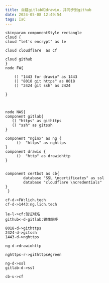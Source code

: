 ```yaml
---
title: 自建gitlab和drawio，并同步到github
date: 2024-05-08 12:49:54
tags: IaC
---
```


[//]: # ( {% plantuml %} )
``` plantuml
skinparam componentStyle rectangle
cloud {
cloud "let's encrypt" as le

cloud cloudflare  as cf

cloud github 
}
node FW{
    
    () "1443 for drawio" as 1443    
    () "8018 git https" as 8018
    () "2424 git ssh" as 2424
 
}



node NAS{
component gitlab{
   () "https" as githttps
   () "ssh" as gitssh
}
 
component "nginx" as ng {
     ()  "https" as nghttps
}
component drawio {
     ()  "http" as drawiohttp
}

 
component certbot as cb{
        database "SSL \ncertificates" as ssl
        database "cloudflare \ncredentials"
}
 }

cf-d->FW:lich.tech
cf-d->1443:ng.lich.tech

le-l->cf:验证域名
github<-d-gitlab:镜像同步

8018-d->githttps
2424-d->gitssh
1443-d->nghttps

ng-d->drawiohttp

nghttps-r->githttps#green

ng-d->ssl
gitlab-d->ssl

cb-u->cf

```
[//]: # ( {% endplantuml %} )



<!-- draw.io diagram -->
<div class="mxgraph" style="border:1px solid transparent;" data-mxgraph="{&quot;highlight&quot;:&quot;#0000ff&quot;,&quot;nav&quot;:true,&quot;resize&quot;:true,&quot;toolbar&quot;:&quot;zoom layers tags lightbox&quot;,&quot;edit&quot;:&quot;https://lich.tech:1443/#Alich.wang%2Fhome-nas%2Fmain%2FHomeNetwork.drawio#%7B%22pageId%22%3A%22e-LJE6VTRzdldm77Gw4b%22%7D&quot;,&quot;xml&quot;:&quot;&lt;mxfile host=\&quot;lich.tech\&quot; modified=\&quot;2024-05-08T16:00:27.532Z\&quot; agent=\&quot;Mozilla/5.0 (Windows NT 10.0; Win64; x64) AppleWebKit/537.36 (KHTML, like Gecko) Chrome/124.0.0.0 Safari/537.36 Edg/124.0.0.0\&quot; etag=\&quot;4IjDyHTFwMuvS8kb-Mdm\&quot; version=\&quot;24.3.1\&quot; type=\&quot;gitlab\&quot;&gt;\n  &lt;diagram name=\&quot;第 1 页\&quot; id=\&quot;e-LJE6VTRzdldm77Gw4b\&quot;&gt;\n    &lt;mxGraphModel dx=\&quot;1618\&quot; dy=\&quot;1400\&quot; grid=\&quot;1\&quot; gridSize=\&quot;10\&quot; guides=\&quot;1\&quot; tooltips=\&quot;1\&quot; connect=\&quot;1\&quot; arrows=\&quot;1\&quot; fold=\&quot;1\&quot; page=\&quot;0\&quot; pageScale=\&quot;1\&quot; pageWidth=\&quot;827\&quot; pageHeight=\&quot;1169\&quot; math=\&quot;0\&quot; shadow=\&quot;0\&quot;&gt;\n      &lt;root&gt;\n        &lt;mxCell id=\&quot;0\&quot; /&gt;\n        &lt;mxCell id=\&quot;1\&quot; parent=\&quot;0\&quot; /&gt;\n        &lt;mxCell id=\&quot;TakU2glmTCrqVlv05UEU-4\&quot; value=\&quot;OpenWrt\&quot; style=\&quot;shape=umlFrame;whiteSpace=wrap;html=1;pointerEvents=0;recursiveResize=0;container=1;collapsible=0;width=160;\&quot; parent=\&quot;1\&quot; vertex=\&quot;1\&quot;&gt;\n          &lt;mxGeometry x=\&quot;40\&quot; y=\&quot;200\&quot; width=\&quot;960\&quot; height=\&quot;180\&quot; as=\&quot;geometry\&quot; /&gt;\n        &lt;/mxCell&gt;\n        &lt;mxCell id=\&quot;Hl0JE5hzpCv0qT6t5u4m-25\&quot; value=\&quot;服务\&quot; style=\&quot;swimlane;whiteSpace=wrap;html=1;\&quot; parent=\&quot;TakU2glmTCrqVlv05UEU-4\&quot; vertex=\&quot;1\&quot;&gt;\n          &lt;mxGeometry x=\&quot;320\&quot; y=\&quot;50\&quot; width=\&quot;285\&quot; height=\&quot;95\&quot; as=\&quot;geometry\&quot;&gt;\n            &lt;mxRectangle x=\&quot;260\&quot; y=\&quot;45\&quot; width=\&quot;80\&quot; height=\&quot;30\&quot; as=\&quot;alternateBounds\&quot; /&gt;\n          &lt;/mxGeometry&gt;\n        &lt;/mxCell&gt;\n        &lt;mxCell id=\&quot;Hl0JE5hzpCv0qT6t5u4m-29\&quot; value=\&quot;DDNS\&quot; style=\&quot;rounded=1;whiteSpace=wrap;html=1;\&quot; parent=\&quot;Hl0JE5hzpCv0qT6t5u4m-25\&quot; vertex=\&quot;1\&quot;&gt;\n          &lt;mxGeometry x=\&quot;10\&quot; y=\&quot;35\&quot; width=\&quot;80\&quot; height=\&quot;45\&quot; as=\&quot;geometry\&quot; /&gt;\n        &lt;/mxCell&gt;\n        &lt;mxCell id=\&quot;Hl0JE5hzpCv0qT6t5u4m-30\&quot; value=\&quot;Open Clash\&quot; style=\&quot;rounded=1;whiteSpace=wrap;html=1;\&quot; parent=\&quot;Hl0JE5hzpCv0qT6t5u4m-25\&quot; vertex=\&quot;1\&quot;&gt;\n          &lt;mxGeometry x=\&quot;102.5\&quot; y=\&quot;35\&quot; width=\&quot;80\&quot; height=\&quot;45\&quot; as=\&quot;geometry\&quot; /&gt;\n        &lt;/mxCell&gt;\n        &lt;mxCell id=\&quot;Hl0JE5hzpCv0qT6t5u4m-31\&quot; value=\&quot;Frps\&quot; style=\&quot;rounded=1;whiteSpace=wrap;html=1;\&quot; parent=\&quot;Hl0JE5hzpCv0qT6t5u4m-25\&quot; vertex=\&quot;1\&quot;&gt;\n          &lt;mxGeometry x=\&quot;200\&quot; y=\&quot;35\&quot; width=\&quot;80\&quot; height=\&quot;45\&quot; as=\&quot;geometry\&quot; /&gt;\n        &lt;/mxCell&gt;\n        &lt;mxCell id=\&quot;Hl0JE5hzpCv0qT6t5u4m-43\&quot; value=\&quot;防火墙 端口映射\&quot; style=\&quot;swimlane;whiteSpace=wrap;html=1;\&quot; parent=\&quot;TakU2glmTCrqVlv05UEU-4\&quot; vertex=\&quot;1\&quot;&gt;\n          &lt;mxGeometry x=\&quot;650\&quot; y=\&quot;50\&quot; width=\&quot;285\&quot; height=\&quot;95\&quot; as=\&quot;geometry\&quot;&gt;\n            &lt;mxRectangle x=\&quot;260\&quot; y=\&quot;45\&quot; width=\&quot;80\&quot; height=\&quot;30\&quot; as=\&quot;alternateBounds\&quot; /&gt;\n          &lt;/mxGeometry&gt;\n        &lt;/mxCell&gt;\n        &lt;mxCell id=\&quot;Hl0JE5hzpCv0qT6t5u4m-44\&quot; value=\&quot;1443\&quot; style=\&quot;rounded=1;whiteSpace=wrap;html=1;\&quot; parent=\&quot;Hl0JE5hzpCv0qT6t5u4m-43\&quot; vertex=\&quot;1\&quot;&gt;\n          &lt;mxGeometry x=\&quot;10\&quot; y=\&quot;35\&quot; width=\&quot;80\&quot; height=\&quot;45\&quot; as=\&quot;geometry\&quot; /&gt;\n        &lt;/mxCell&gt;\n        &lt;mxCell id=\&quot;Hl0JE5hzpCv0qT6t5u4m-45\&quot; value=\&quot;8018\&quot; style=\&quot;rounded=1;whiteSpace=wrap;html=1;\&quot; parent=\&quot;Hl0JE5hzpCv0qT6t5u4m-43\&quot; vertex=\&quot;1\&quot;&gt;\n          &lt;mxGeometry x=\&quot;102.5\&quot; y=\&quot;35\&quot; width=\&quot;80\&quot; height=\&quot;45\&quot; as=\&quot;geometry\&quot; /&gt;\n        &lt;/mxCell&gt;\n        &lt;mxCell id=\&quot;Hl0JE5hzpCv0qT6t5u4m-46\&quot; value=\&quot;2424\&quot; style=\&quot;rounded=1;whiteSpace=wrap;html=1;\&quot; parent=\&quot;Hl0JE5hzpCv0qT6t5u4m-43\&quot; vertex=\&quot;1\&quot;&gt;\n          &lt;mxGeometry x=\&quot;200\&quot; y=\&quot;35\&quot; width=\&quot;80\&quot; height=\&quot;45\&quot; as=\&quot;geometry\&quot; /&gt;\n        &lt;/mxCell&gt;\n        &lt;mxCell id=\&quot;Hl0JE5hzpCv0qT6t5u4m-37\&quot; value=\&quot;网络\&quot; style=\&quot;swimlane;whiteSpace=wrap;html=1;\&quot; parent=\&quot;TakU2glmTCrqVlv05UEU-4\&quot; vertex=\&quot;1\&quot;&gt;\n          &lt;mxGeometry x=\&quot;20\&quot; y=\&quot;50\&quot; width=\&quot;280\&quot; height=\&quot;95\&quot; as=\&quot;geometry\&quot;&gt;\n            &lt;mxRectangle x=\&quot;260\&quot; y=\&quot;45\&quot; width=\&quot;80\&quot; height=\&quot;30\&quot; as=\&quot;alternateBounds\&quot; /&gt;\n          &lt;/mxGeometry&gt;\n        &lt;/mxCell&gt;\n        &lt;mxCell id=\&quot;Hl0JE5hzpCv0qT6t5u4m-38\&quot; value=\&quot;PPOPE\&quot; style=\&quot;rounded=1;whiteSpace=wrap;html=1;\&quot; parent=\&quot;Hl0JE5hzpCv0qT6t5u4m-37\&quot; vertex=\&quot;1\&quot;&gt;\n          &lt;mxGeometry x=\&quot;10\&quot; y=\&quot;35\&quot; width=\&quot;80\&quot; height=\&quot;45\&quot; as=\&quot;geometry\&quot; /&gt;\n        &lt;/mxCell&gt;\n        &lt;mxCell id=\&quot;Hl0JE5hzpCv0qT6t5u4m-41\&quot; value=\&quot;静态DHCP\&quot; style=\&quot;rounded=1;whiteSpace=wrap;html=1;\&quot; parent=\&quot;Hl0JE5hzpCv0qT6t5u4m-37\&quot; vertex=\&quot;1\&quot;&gt;\n          &lt;mxGeometry x=\&quot;100\&quot; y=\&quot;35\&quot; width=\&quot;80\&quot; height=\&quot;45\&quot; as=\&quot;geometry\&quot; /&gt;\n        &lt;/mxCell&gt;\n        &lt;mxCell id=\&quot;Hl0JE5hzpCv0qT6t5u4m-42\&quot; value=\&quot;DNS\&quot; style=\&quot;rounded=1;whiteSpace=wrap;html=1;\&quot; parent=\&quot;Hl0JE5hzpCv0qT6t5u4m-37\&quot; vertex=\&quot;1\&quot;&gt;\n          &lt;mxGeometry x=\&quot;190\&quot; y=\&quot;35\&quot; width=\&quot;80\&quot; height=\&quot;45\&quot; as=\&quot;geometry\&quot; /&gt;\n        &lt;/mxCell&gt;\n        &lt;mxCell id=\&quot;dU3ToekAkzbg4amW276X-36\&quot; value=\&quot;ng.lich.tech\&quot; style=\&quot;edgeStyle=orthogonalEdgeStyle;rounded=0;orthogonalLoop=1;jettySize=auto;html=1;exitX=0.8;exitY=0.8;exitDx=0;exitDy=0;exitPerimeter=0;strokeColor=default;align=center;verticalAlign=middle;fontFamily=Helvetica;fontSize=11;fontColor=default;labelBackgroundColor=default;endArrow=classic;curved=1;\&quot; edge=\&quot;1\&quot; parent=\&quot;TakU2glmTCrqVlv05UEU-4\&quot; target=\&quot;Hl0JE5hzpCv0qT6t5u4m-44\&quot;&gt;\n          &lt;mxGeometry x=\&quot;0.0602\&quot; y=\&quot;-50\&quot; relative=\&quot;1\&quot; as=\&quot;geometry\&quot;&gt;\n            &lt;mxPoint x=\&quot;550\&quot; y=\&quot;-160\&quot; as=\&quot;sourcePoint\&quot; /&gt;\n            &lt;mxPoint x=\&quot;702\&quot; y=\&quot;66\&quot; as=\&quot;targetPoint\&quot; /&gt;\n            &lt;Array as=\&quot;points\&quot;&gt;\n              &lt;mxPoint x=\&quot;720\&quot; y=\&quot;-160\&quot; /&gt;\n            &lt;/Array&gt;\n            &lt;mxPoint as=\&quot;offset\&quot; /&gt;\n          &lt;/mxGeometry&gt;\n        &lt;/mxCell&gt;\n        &lt;mxCell id=\&quot;Hl0JE5hzpCv0qT6t5u4m-15\&quot; value=\&quot;GitHub\&quot; style=\&quot;swimlane;whiteSpace=wrap;html=1;\&quot; parent=\&quot;1\&quot; vertex=\&quot;1\&quot;&gt;\n          &lt;mxGeometry x=\&quot;40\&quot; y=\&quot;10\&quot; width=\&quot;380\&quot; height=\&quot;120\&quot; as=\&quot;geometry\&quot;&gt;\n            &lt;mxRectangle x=\&quot;100\&quot; y=\&quot;-60\&quot; width=\&quot;80\&quot; height=\&quot;30\&quot; as=\&quot;alternateBounds\&quot; /&gt;\n          &lt;/mxGeometry&gt;\n        &lt;/mxCell&gt;\n        &lt;mxCell id=\&quot;Hl0JE5hzpCv0qT6t5u4m-17\&quot; value=\&quot;GitHub Pages\&quot; style=\&quot;ellipse;shape=cloud;whiteSpace=wrap;html=1;\&quot; parent=\&quot;Hl0JE5hzpCv0qT6t5u4m-15\&quot; vertex=\&quot;1\&quot;&gt;\n          &lt;mxGeometry x=\&quot;30\&quot; y=\&quot;30\&quot; width=\&quot;160\&quot; height=\&quot;80\&quot; as=\&quot;geometry\&quot; /&gt;\n        &lt;/mxCell&gt;\n        &lt;mxCell id=\&quot;Hl0JE5hzpCv0qT6t5u4m-18\&quot; value=\&quot;GitHub Projects\&quot; style=\&quot;ellipse;shape=cloud;whiteSpace=wrap;html=1;\&quot; parent=\&quot;Hl0JE5hzpCv0qT6t5u4m-15\&quot; vertex=\&quot;1\&quot;&gt;\n          &lt;mxGeometry x=\&quot;200\&quot; y=\&quot;30\&quot; width=\&quot;160\&quot; height=\&quot;80\&quot; as=\&quot;geometry\&quot; /&gt;\n        &lt;/mxCell&gt;\n        &lt;mxCell id=\&quot;Hl0JE5hzpCv0qT6t5u4m-22\&quot; value=\&quot;Cloudflare\&quot; style=\&quot;ellipse;shape=cloud;whiteSpace=wrap;html=1;\&quot; parent=\&quot;1\&quot; vertex=\&quot;1\&quot;&gt;\n          &lt;mxGeometry x=\&quot;450\&quot; y=\&quot;-10\&quot; width=\&quot;160\&quot; height=\&quot;80\&quot; as=\&quot;geometry\&quot; /&gt;\n        &lt;/mxCell&gt;\n        &lt;mxCell id=\&quot;Hl0JE5hzpCv0qT6t5u4m-23\&quot; value=\&quot;chaoxi\&quot; style=\&quot;ellipse;shape=cloud;whiteSpace=wrap;html=1;\&quot; parent=\&quot;1\&quot; vertex=\&quot;1\&quot;&gt;\n          &lt;mxGeometry x=\&quot;520\&quot; y=\&quot;110\&quot; width=\&quot;160\&quot; height=\&quot;80\&quot; as=\&quot;geometry\&quot; /&gt;\n        &lt;/mxCell&gt;\n        &lt;mxCell id=\&quot;Hl0JE5hzpCv0qT6t5u4m-34\&quot; style=\&quot;rounded=0;orthogonalLoop=1;jettySize=auto;html=1;exitX=0.5;exitY=0;exitDx=0;exitDy=0;\&quot; parent=\&quot;1\&quot; source=\&quot;Hl0JE5hzpCv0qT6t5u4m-29\&quot; target=\&quot;Hl0JE5hzpCv0qT6t5u4m-22\&quot; edge=\&quot;1\&quot;&gt;\n          &lt;mxGeometry relative=\&quot;1\&quot; as=\&quot;geometry\&quot; /&gt;\n        &lt;/mxCell&gt;\n        &lt;mxCell id=\&quot;Hl0JE5hzpCv0qT6t5u4m-35\&quot; value=\&quot;Let&amp;#39;s encrypt\&quot; style=\&quot;ellipse;shape=cloud;whiteSpace=wrap;html=1;\&quot; parent=\&quot;1\&quot; vertex=\&quot;1\&quot;&gt;\n          &lt;mxGeometry x=\&quot;750\&quot; y=\&quot;-50\&quot; width=\&quot;160\&quot; height=\&quot;80\&quot; as=\&quot;geometry\&quot; /&gt;\n        &lt;/mxCell&gt;\n        &lt;mxCell id=\&quot;Hl0JE5hzpCv0qT6t5u4m-36\&quot; style=\&quot;rounded=0;orthogonalLoop=1;jettySize=auto;html=1;exitX=0.5;exitY=0;exitDx=0;exitDy=0;\&quot; parent=\&quot;1\&quot; source=\&quot;Hl0JE5hzpCv0qT6t5u4m-30\&quot; target=\&quot;Hl0JE5hzpCv0qT6t5u4m-23\&quot; edge=\&quot;1\&quot;&gt;\n          &lt;mxGeometry relative=\&quot;1\&quot; as=\&quot;geometry\&quot; /&gt;\n        &lt;/mxCell&gt;\n        &lt;mxCell id=\&quot;Hl0JE5hzpCv0qT6t5u4m-47\&quot; value=\&quot;Docker\&quot; style=\&quot;shape=umlFrame;whiteSpace=wrap;html=1;pointerEvents=0;recursiveResize=0;container=1;collapsible=0;width=160;\&quot; parent=\&quot;1\&quot; vertex=\&quot;1\&quot;&gt;\n          &lt;mxGeometry x=\&quot;480\&quot; y=\&quot;450\&quot; width=\&quot;560\&quot; height=\&quot;430\&quot; as=\&quot;geometry\&quot; /&gt;\n        &lt;/mxCell&gt;\n        &lt;mxCell id=\&quot;dU3ToekAkzbg4amW276X-7\&quot; value=\&quot;Nginx\&quot; style=\&quot;shape=umlFrame;whiteSpace=wrap;html=1;pointerEvents=0;recursiveResize=0;container=1;collapsible=0;width=160;\&quot; vertex=\&quot;1\&quot; parent=\&quot;Hl0JE5hzpCv0qT6t5u4m-47\&quot;&gt;\n          &lt;mxGeometry x=\&quot;48\&quot; y=\&quot;71.25\&quot; width=\&quot;160\&quot; height=\&quot;118.75\&quot; as=\&quot;geometry\&quot; /&gt;\n        &lt;/mxCell&gt;\n        &lt;mxCell id=\&quot;dU3ToekAkzbg4amW276X-8\&quot; value=\&quot;HTTPS\&quot; style=\&quot;fontStyle=0;labelPosition=right;verticalLabelPosition=middle;align=left;verticalAlign=middle;spacingLeft=2;\&quot; vertex=\&quot;1\&quot; parent=\&quot;dU3ToekAkzbg4amW276X-7\&quot;&gt;\n          &lt;mxGeometry x=\&quot;50\&quot; y=\&quot;58.75\&quot; width=\&quot;30\&quot; height=\&quot;30\&quot; as=\&quot;geometry\&quot; /&gt;\n        &lt;/mxCell&gt;\n        &lt;mxCell id=\&quot;dU3ToekAkzbg4amW276X-9\&quot; value=\&quot;GitLab-CE\&quot; style=\&quot;shape=umlFrame;whiteSpace=wrap;html=1;pointerEvents=0;recursiveResize=0;container=1;collapsible=0;width=160;\&quot; vertex=\&quot;1\&quot; parent=\&quot;Hl0JE5hzpCv0qT6t5u4m-47\&quot;&gt;\n          &lt;mxGeometry x=\&quot;328\&quot; y=\&quot;71.25\&quot; width=\&quot;160\&quot; height=\&quot;118.75\&quot; as=\&quot;geometry\&quot; /&gt;\n        &lt;/mxCell&gt;\n        &lt;mxCell id=\&quot;dU3ToekAkzbg4amW276X-10\&quot; value=\&quot;HTTPS\&quot; style=\&quot;fontStyle=0;labelPosition=right;verticalLabelPosition=middle;align=left;verticalAlign=middle;spacingLeft=2;\&quot; vertex=\&quot;1\&quot; parent=\&quot;dU3ToekAkzbg4amW276X-9\&quot;&gt;\n          &lt;mxGeometry x=\&quot;10\&quot; y=\&quot;58.75\&quot; width=\&quot;30\&quot; height=\&quot;30\&quot; as=\&quot;geometry\&quot; /&gt;\n        &lt;/mxCell&gt;\n        &lt;mxCell id=\&quot;dU3ToekAkzbg4amW276X-12\&quot; value=\&quot;SSH\&quot; style=\&quot;fontStyle=0;labelPosition=right;verticalLabelPosition=middle;align=left;verticalAlign=middle;spacingLeft=2;\&quot; vertex=\&quot;1\&quot; parent=\&quot;dU3ToekAkzbg4amW276X-9\&quot;&gt;\n          &lt;mxGeometry x=\&quot;90\&quot; y=\&quot;58.75\&quot; width=\&quot;30\&quot; height=\&quot;30\&quot; as=\&quot;geometry\&quot; /&gt;\n        &lt;/mxCell&gt;\n        &lt;mxCell id=\&quot;dU3ToekAkzbg4amW276X-19\&quot; style=\&quot;edgeStyle=none;rounded=0;orthogonalLoop=1;jettySize=auto;html=1;strokeColor=default;align=center;verticalAlign=middle;fontFamily=Helvetica;fontSize=11;fontColor=default;labelBackgroundColor=default;endArrow=classic;startArrow=classic;startFill=1;exitX=1;exitY=0.75;exitDx=0;exitDy=0;entryX=0;entryY=0.75;entryDx=0;entryDy=0;\&quot; edge=\&quot;1\&quot; parent=\&quot;Hl0JE5hzpCv0qT6t5u4m-47\&quot; source=\&quot;dU3ToekAkzbg4amW276X-8\&quot; target=\&quot;dU3ToekAkzbg4amW276X-10\&quot;&gt;\n          &lt;mxGeometry relative=\&quot;1\&quot; as=\&quot;geometry\&quot;&gt;\n            &lt;mxPoint x=\&quot;108\&quot; y=\&quot;160\&quot; as=\&quot;sourcePoint\&quot; /&gt;\n          &lt;/mxGeometry&gt;\n        &lt;/mxCell&gt;\n        &lt;mxCell id=\&quot;dU3ToekAkzbg4amW276X-20\&quot; value=\&quot;OAuth2\&quot; style=\&quot;edgeLabel;html=1;align=center;verticalAlign=middle;resizable=0;points=[];fontFamily=Helvetica;fontSize=11;fontColor=default;labelBackgroundColor=default;\&quot; vertex=\&quot;1\&quot; connectable=\&quot;0\&quot; parent=\&quot;dU3ToekAkzbg4amW276X-19\&quot;&gt;\n          &lt;mxGeometry x=\&quot;0.1738\&quot; relative=\&quot;1\&quot; as=\&quot;geometry\&quot;&gt;\n            &lt;mxPoint x=\&quot;7\&quot; y=\&quot;7\&quot; as=\&quot;offset\&quot; /&gt;\n          &lt;/mxGeometry&gt;\n        &lt;/mxCell&gt;\n        &lt;mxCell id=\&quot;dU3ToekAkzbg4amW276X-13\&quot; value=\&quot;Drawio\&quot; style=\&quot;shape=umlFrame;whiteSpace=wrap;html=1;pointerEvents=0;recursiveResize=0;container=1;collapsible=0;width=160;\&quot; vertex=\&quot;1\&quot; parent=\&quot;Hl0JE5hzpCv0qT6t5u4m-47\&quot;&gt;\n          &lt;mxGeometry x=\&quot;48\&quot; y=\&quot;230\&quot; width=\&quot;160\&quot; height=\&quot;118.75\&quot; as=\&quot;geometry\&quot; /&gt;\n        &lt;/mxCell&gt;\n        &lt;mxCell id=\&quot;dU3ToekAkzbg4amW276X-14\&quot; value=\&quot;HTTP\&quot; style=\&quot;fontStyle=0;labelPosition=right;verticalLabelPosition=middle;align=left;verticalAlign=middle;spacingLeft=2;\&quot; vertex=\&quot;1\&quot; parent=\&quot;dU3ToekAkzbg4amW276X-13\&quot;&gt;\n          &lt;mxGeometry x=\&quot;65\&quot; y=\&quot;60\&quot; width=\&quot;30\&quot; height=\&quot;30\&quot; as=\&quot;geometry\&quot; /&gt;\n        &lt;/mxCell&gt;\n        &lt;mxCell id=\&quot;dU3ToekAkzbg4amW276X-21\&quot; value=\&quot;Certbot\&quot; style=\&quot;shape=umlFrame;whiteSpace=wrap;html=1;pointerEvents=0;recursiveResize=0;container=1;collapsible=0;width=160;\&quot; vertex=\&quot;1\&quot; parent=\&quot;Hl0JE5hzpCv0qT6t5u4m-47\&quot;&gt;\n          &lt;mxGeometry x=\&quot;328\&quot; y=\&quot;230\&quot; width=\&quot;160\&quot; height=\&quot;119\&quot; as=\&quot;geometry\&quot; /&gt;\n        &lt;/mxCell&gt;\n        &lt;mxCell id=\&quot;dU3ToekAkzbg4amW276X-24\&quot; value=\&quot;SSL Certificates\&quot; style=\&quot;shape=cylinder3;whiteSpace=wrap;html=1;boundedLbl=1;backgroundOutline=1;size=15;fontFamily=Helvetica;fontSize=9;fontColor=default;labelBackgroundColor=default;\&quot; vertex=\&quot;1\&quot; parent=\&quot;dU3ToekAkzbg4amW276X-21\&quot;&gt;\n          &lt;mxGeometry x=\&quot;25\&quot; y=\&quot;60\&quot; width=\&quot;90\&quot; height=\&quot;50\&quot; as=\&quot;geometry\&quot; /&gt;\n        &lt;/mxCell&gt;\n        &lt;mxCell id=\&quot;dU3ToekAkzbg4amW276X-23\&quot; value=\&quot;Cloudflare Credentials\&quot; style=\&quot;shape=cylinder3;whiteSpace=wrap;html=1;boundedLbl=1;backgroundOutline=1;size=15;fontFamily=Helvetica;fontSize=7;fontColor=default;labelBackgroundColor=default;\&quot; vertex=\&quot;1\&quot; parent=\&quot;dU3ToekAkzbg4amW276X-21\&quot;&gt;\n          &lt;mxGeometry x=\&quot;25\&quot; y=\&quot;40\&quot; width=\&quot;90\&quot; height=\&quot;51\&quot; as=\&quot;geometry\&quot; /&gt;\n        &lt;/mxCell&gt;\n        &lt;mxCell id=\&quot;dU3ToekAkzbg4amW276X-18\&quot; style=\&quot;edgeStyle=none;rounded=0;orthogonalLoop=1;jettySize=auto;html=1;strokeColor=default;align=center;verticalAlign=middle;fontFamily=Helvetica;fontSize=11;fontColor=default;labelBackgroundColor=default;endArrow=classic;\&quot; edge=\&quot;1\&quot; parent=\&quot;Hl0JE5hzpCv0qT6t5u4m-47\&quot; source=\&quot;dU3ToekAkzbg4amW276X-7\&quot; target=\&quot;dU3ToekAkzbg4amW276X-14\&quot;&gt;\n          &lt;mxGeometry relative=\&quot;1\&quot; as=\&quot;geometry\&quot; /&gt;\n        &lt;/mxCell&gt;\n        &lt;mxCell id=\&quot;dU3ToekAkzbg4amW276X-27\&quot; style=\&quot;edgeStyle=none;rounded=0;orthogonalLoop=1;jettySize=auto;html=1;entryX=0;entryY=0;entryDx=0;entryDy=30;entryPerimeter=0;strokeColor=default;align=center;verticalAlign=middle;fontFamily=Helvetica;fontSize=11;fontColor=default;labelBackgroundColor=default;endArrow=classic;\&quot; edge=\&quot;1\&quot; parent=\&quot;Hl0JE5hzpCv0qT6t5u4m-47\&quot; source=\&quot;dU3ToekAkzbg4amW276X-7\&quot; target=\&quot;dU3ToekAkzbg4amW276X-24\&quot;&gt;\n          &lt;mxGeometry relative=\&quot;1\&quot; as=\&quot;geometry\&quot; /&gt;\n        &lt;/mxCell&gt;\n        &lt;mxCell id=\&quot;dU3ToekAkzbg4amW276X-28\&quot; style=\&quot;edgeStyle=orthogonalEdgeStyle;rounded=0;orthogonalLoop=1;jettySize=auto;html=1;entryX=1;entryY=1;entryDx=0;entryDy=-15;entryPerimeter=0;strokeColor=default;align=center;verticalAlign=middle;fontFamily=Helvetica;fontSize=11;fontColor=default;labelBackgroundColor=default;endArrow=classic;curved=1;\&quot; edge=\&quot;1\&quot; parent=\&quot;Hl0JE5hzpCv0qT6t5u4m-47\&quot; source=\&quot;dU3ToekAkzbg4amW276X-9\&quot; target=\&quot;dU3ToekAkzbg4amW276X-24\&quot;&gt;\n          &lt;mxGeometry relative=\&quot;1\&quot; as=\&quot;geometry\&quot;&gt;\n            &lt;Array as=\&quot;points\&quot;&gt;\n              &lt;mxPoint x=\&quot;508\&quot; y=\&quot;131\&quot; /&gt;\n              &lt;mxPoint x=\&quot;508\&quot; y=\&quot;325\&quot; /&gt;\n            &lt;/Array&gt;\n          &lt;/mxGeometry&gt;\n        &lt;/mxCell&gt;\n        &lt;mxCell id=\&quot;dU3ToekAkzbg4amW276X-17\&quot; style=\&quot;edgeStyle=none;rounded=0;orthogonalLoop=1;jettySize=auto;html=1;exitX=0.5;exitY=1;exitDx=0;exitDy=0;strokeColor=default;align=center;verticalAlign=middle;fontFamily=Helvetica;fontSize=11;fontColor=default;labelBackgroundColor=default;endArrow=classic;\&quot; edge=\&quot;1\&quot; parent=\&quot;1\&quot; source=\&quot;Hl0JE5hzpCv0qT6t5u4m-44\&quot; target=\&quot;dU3ToekAkzbg4amW276X-8\&quot;&gt;\n          &lt;mxGeometry relative=\&quot;1\&quot; as=\&quot;geometry\&quot; /&gt;\n        &lt;/mxCell&gt;\n        &lt;mxCell id=\&quot;dU3ToekAkzbg4amW276X-25\&quot; style=\&quot;edgeStyle=none;rounded=0;orthogonalLoop=1;jettySize=auto;html=1;strokeColor=default;align=center;verticalAlign=middle;fontFamily=Helvetica;fontSize=11;fontColor=default;labelBackgroundColor=default;endArrow=classic;entryX=0.25;entryY=0;entryDx=0;entryDy=0;\&quot; edge=\&quot;1\&quot; parent=\&quot;1\&quot; source=\&quot;Hl0JE5hzpCv0qT6t5u4m-45\&quot; target=\&quot;dU3ToekAkzbg4amW276X-10\&quot;&gt;\n          &lt;mxGeometry relative=\&quot;1\&quot; as=\&quot;geometry\&quot;&gt;\n            &lt;mxPoint x=\&quot;720\&quot; y=\&quot;570\&quot; as=\&quot;targetPoint\&quot; /&gt;\n          &lt;/mxGeometry&gt;\n        &lt;/mxCell&gt;\n        &lt;mxCell id=\&quot;dU3ToekAkzbg4amW276X-26\&quot; style=\&quot;edgeStyle=none;rounded=0;orthogonalLoop=1;jettySize=auto;html=1;entryX=1;entryY=0.25;entryDx=0;entryDy=0;strokeColor=default;align=center;verticalAlign=middle;fontFamily=Helvetica;fontSize=11;fontColor=default;labelBackgroundColor=default;endArrow=classic;\&quot; edge=\&quot;1\&quot; parent=\&quot;1\&quot; source=\&quot;Hl0JE5hzpCv0qT6t5u4m-46\&quot; target=\&quot;dU3ToekAkzbg4amW276X-12\&quot;&gt;\n          &lt;mxGeometry relative=\&quot;1\&quot; as=\&quot;geometry\&quot; /&gt;\n        &lt;/mxCell&gt;\n        &lt;mxCell id=\&quot;dU3ToekAkzbg4amW276X-29\&quot; style=\&quot;edgeStyle=orthogonalEdgeStyle;rounded=0;orthogonalLoop=1;jettySize=auto;html=1;entryX=0.875;entryY=0.5;entryDx=0;entryDy=0;entryPerimeter=0;strokeColor=default;align=center;verticalAlign=middle;fontFamily=Helvetica;fontSize=11;fontColor=default;labelBackgroundColor=default;endArrow=classic;curved=1;\&quot; edge=\&quot;1\&quot; parent=\&quot;1\&quot; source=\&quot;dU3ToekAkzbg4amW276X-21\&quot; target=\&quot;Hl0JE5hzpCv0qT6t5u4m-35\&quot;&gt;\n          &lt;mxGeometry relative=\&quot;1\&quot; as=\&quot;geometry\&quot;&gt;\n            &lt;Array as=\&quot;points\&quot;&gt;\n              &lt;mxPoint x=\&quot;1070\&quot; y=\&quot;740\&quot; /&gt;\n              &lt;mxPoint x=\&quot;1070\&quot; y=\&quot;-10\&quot; /&gt;\n            &lt;/Array&gt;\n          &lt;/mxGeometry&gt;\n        &lt;/mxCell&gt;\n        &lt;mxCell id=\&quot;dU3ToekAkzbg4amW276X-32\&quot; style=\&quot;edgeStyle=none;rounded=0;orthogonalLoop=1;jettySize=auto;html=1;exitX=0.07;exitY=0.4;exitDx=0;exitDy=0;exitPerimeter=0;entryX=0.967;entryY=0.549;entryDx=0;entryDy=0;entryPerimeter=0;strokeColor=default;align=center;verticalAlign=middle;fontFamily=Helvetica;fontSize=11;fontColor=default;labelBackgroundColor=default;endArrow=classic;\&quot; edge=\&quot;1\&quot; parent=\&quot;1\&quot; source=\&quot;Hl0JE5hzpCv0qT6t5u4m-35\&quot; target=\&quot;Hl0JE5hzpCv0qT6t5u4m-22\&quot;&gt;\n          &lt;mxGeometry relative=\&quot;1\&quot; as=\&quot;geometry\&quot; /&gt;\n        &lt;/mxCell&gt;\n        &lt;mxCell id=\&quot;dU3ToekAkzbg4amW276X-33\&quot; style=\&quot;edgeStyle=none;rounded=0;orthogonalLoop=1;jettySize=auto;html=1;exitX=0.31;exitY=0.8;exitDx=0;exitDy=0;exitPerimeter=0;entryX=0.383;entryY=-0.02;entryDx=0;entryDy=0;entryPerimeter=0;strokeColor=default;align=center;verticalAlign=middle;fontFamily=Helvetica;fontSize=11;fontColor=default;labelBackgroundColor=default;endArrow=classic;\&quot; edge=\&quot;1\&quot; parent=\&quot;1\&quot; source=\&quot;Hl0JE5hzpCv0qT6t5u4m-22\&quot; target=\&quot;TakU2glmTCrqVlv05UEU-4\&quot;&gt;\n          &lt;mxGeometry relative=\&quot;1\&quot; as=\&quot;geometry\&quot; /&gt;\n        &lt;/mxCell&gt;\n        &lt;mxCell id=\&quot;dU3ToekAkzbg4amW276X-35\&quot; value=\&quot;lich.tech\&quot; style=\&quot;edgeLabel;html=1;align=center;verticalAlign=middle;resizable=0;points=[];fontFamily=Helvetica;fontSize=11;fontColor=default;labelBackgroundColor=default;\&quot; vertex=\&quot;1\&quot; connectable=\&quot;0\&quot; parent=\&quot;dU3ToekAkzbg4amW276X-33\&quot;&gt;\n          &lt;mxGeometry x=\&quot;-0.2526\&quot; y=\&quot;-5\&quot; relative=\&quot;1\&quot; as=\&quot;geometry\&quot;&gt;\n            &lt;mxPoint as=\&quot;offset\&quot; /&gt;\n          &lt;/mxGeometry&gt;\n        &lt;/mxCell&gt;\n        &lt;mxCell id=\&quot;dU3ToekAkzbg4amW276X-34\&quot; value=\&quot;blog.lich.tech\&quot; style=\&quot;edgeStyle=orthogonalEdgeStyle;rounded=0;orthogonalLoop=1;jettySize=auto;html=1;exitX=0.4;exitY=0.1;exitDx=0;exitDy=0;exitPerimeter=0;entryX=0.625;entryY=0.2;entryDx=0;entryDy=0;entryPerimeter=0;strokeColor=default;align=center;verticalAlign=middle;fontFamily=Helvetica;fontSize=11;fontColor=default;labelBackgroundColor=default;endArrow=classic;curved=1;\&quot; edge=\&quot;1\&quot; parent=\&quot;1\&quot; source=\&quot;Hl0JE5hzpCv0qT6t5u4m-22\&quot; target=\&quot;Hl0JE5hzpCv0qT6t5u4m-17\&quot;&gt;\n          &lt;mxGeometry relative=\&quot;1\&quot; as=\&quot;geometry\&quot;&gt;\n            &lt;Array as=\&quot;points\&quot;&gt;\n              &lt;mxPoint x=\&quot;514\&quot; y=\&quot;-40\&quot; /&gt;\n              &lt;mxPoint x=\&quot;170\&quot; y=\&quot;-40\&quot; /&gt;\n            &lt;/Array&gt;\n          &lt;/mxGeometry&gt;\n        &lt;/mxCell&gt;\n      &lt;/root&gt;\n    &lt;/mxGraphModel&gt;\n  &lt;/diagram&gt;\n&lt;/mxfile&gt;\n&quot;}"></div>
<script type="text/javascript" src="https://lich.tech:1443/js/viewer.min.js"></script>


